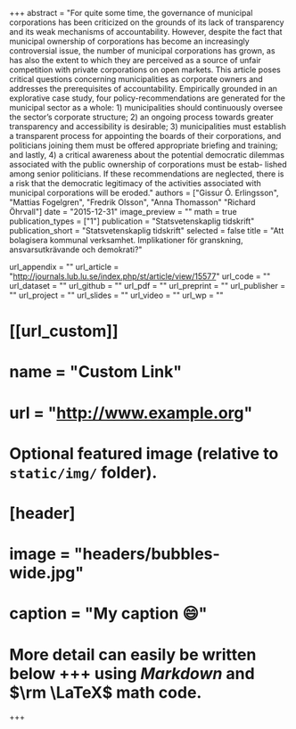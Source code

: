 +++
abstract = "For quite some time, the governance of municipal corporations has been criticized on the grounds of its lack of transparency and its weak mechanisms of accountability. However, despite the fact that municipal ownership of corporations has become an increasingly controversial issue, the number of municipal corporations has grown, as has also the extent to which they are perceived as a source of unfair competition with private corporations on open markets. This article poses critical questions concerning municipalities as corporate owners and addresses the prerequisites of accountability. Empirically grounded in an explorative case study, four policy-recommendations are generated for the municipal sector as a whole: 1) municipalities should continuously oversee the sector’s corporate structure; 2) an ongoing process towards greater transparency and accessibility is desirable; 3) municipalities must establish a transparent process for appointing the boards of their corporations, and politicians joining them must be offered appropriate briefing and training; and lastly, 4) a critical awareness about the potential democratic dilemmas associated with the public ownership of corporations must be estab- lished among senior politicians. If these recommendations are neglected, there is a risk that the democratic legitimacy of the activities associated with municipal corporations will be eroded."
authors = ["Gissur Ó. Erlingsson", "Mattias Fogelgren", "Fredrik Olsson", "Anna Thomasson" "Richard Öhrvall"]
date = "2015-12-31"
image_preview = ""
math = true
publication_types = ["1"]
publication = "Statsvetenskaplig tidskrift"
publication_short = "Statsvetenskaplig tidskrift"
selected = false
title = "Att bolagisera kommunal verksamhet. Implikationer för granskning, ansvarsutkrävande och demokrati?"

url_appendix = ""
url_article = "http://journals.lub.lu.se/index.php/st/article/view/15577"
url_code = ""
url_dataset = ""
url_github = ""
url_pdf = ""
url_preprint = ""
url_publisher  = ""
url_project = ""
url_slides = ""
url_video = ""
url_wp = ""

# [[url_custom]]
# name = "Custom Link"
# url = "http://www.example.org"

# Optional featured image (relative to `static/img/` folder).
# [header]
# image = "headers/bubbles-wide.jpg"
# caption = "My caption :smile:"


# More detail can easily be written below +++ using *Markdown* and $\rm \LaTeX$ math code.
+++


